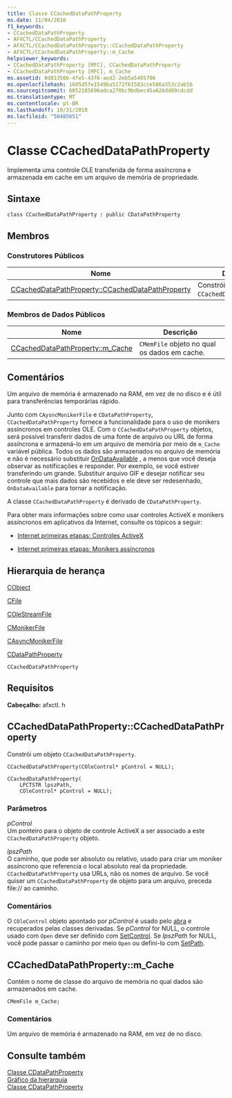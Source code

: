 ```yaml
---
title: Classe CCachedDataPathProperty
ms.date: 11/04/2016
f1_keywords:
- CCachedDataPathProperty
- AFXCTL/CCachedDataPathProperty
- AFXCTL/CCachedDataPathProperty::CCachedDataPathProperty
- AFXCTL/CCachedDataPathProperty::m_Cache
helpviewer_keywords:
- CCachedDataPathProperty [MFC], CCachedDataPathProperty
- CCachedDataPathProperty [MFC], m_Cache
ms.assetid: 0d81356b-4fe5-43f6-aed2-2eb5a5485706
ms.openlocfilehash: 1605d5fe1549ba5172f61583cce586a353c2ab56
ms.sourcegitcommit: 6052185696adca270bc9bdbec45a626dd89cdcdd
ms.translationtype: MT
ms.contentlocale: pt-BR
ms.lasthandoff: 10/31/2018
ms.locfileid: "50485651"
---
```

# <a name="ccacheddatapathproperty-class"></a>Classe CCachedDataPathProperty

Implementa uma controle OLE transferida de forma assíncrona e armazenada em cache em um arquivo de memória de propriedade.

## <a name="syntax"></a>Sintaxe

```
class CCachedDataPathProperty : public CDataPathProperty
```

## <a name="members"></a>Membros

### <a name="public-constructors"></a>Construtores Públicos

|Nome|Descrição|
|----------|-----------------|
|[CCachedDataPathProperty::CCachedDataPathProperty](#ccacheddatapathproperty)|Constrói um objeto `CCachedDataPathProperty`.|

### <a name="public-data-members"></a>Membros de Dados Públicos

|Nome|Descrição|
|----------|-----------------|
|[CCachedDataPathProperty::m_Cache](#m_cache)|`CMemFile` objeto no qual os dados em cache.|

## <a name="remarks"></a>Comentários

Um arquivo de memória é armazenado na RAM, em vez de no disco e é útil para transferências temporárias rápido.

Junto com `CAysncMonikerFile` e `CDataPathProperty`, `CCachedDataPathProperty` fornece a funcionalidade para o uso de monikers assíncronos em controles OLE. Com o `CCachedDataPathProperty` objetos, será possível transferir dados de uma fonte de arquivo ou URL de forma assíncrona e armazená-lo em um arquivo de memória por meio de `m_Cache` variável pública. Todos os dados são armazenados no arquivo de memória e não é necessário substituir [OnDataAvailable](../../mfc/reference/casyncmonikerfile-class.md#ondataavailable) , a menos que você deseja observar as notificações e responder. Por exemplo, se você estiver transferindo um grande. Substituir arquivo GIF e desejar notificar seu controle que mais dados são recebidos e ele deve ser redesenhado, `OnDataAvailable` para tornar a notificação.

A classe `CCachedDataPathProperty` é derivado de `CDataPathProperty`.

Para obter mais informações sobre como usar controles ActiveX e monikers assíncronos em aplicativos da Internet, consulte os tópicos a seguir:

- [Internet primeiras etapas: Controles ActiveX](../../mfc/activex-controls-on-the-internet.md)

- [Internet primeiras etapas: Monikers assíncronos](../../mfc/asynchronous-monikers-on-the-internet.md)

## <a name="inheritance-hierarchy"></a>Hierarquia de herança

[CObject](../../mfc/reference/cobject-class.md)

[CFile](../../mfc/reference/cfile-class.md)

[COleStreamFile](../../mfc/reference/colestreamfile-class.md)

[CMonikerFile](../../mfc/reference/cmonikerfile-class.md)

[CAsyncMonikerFile](../../mfc/reference/casyncmonikerfile-class.md)

[CDataPathProperty](../../mfc/reference/cdatapathproperty-class.md)

`CCachedDataPathProperty`

## <a name="requirements"></a>Requisitos

**Cabeçalho:** afxctl. h

##  <a name="ccacheddatapathproperty"></a>  CCachedDataPathProperty::CCachedDataPathProperty

Constrói um objeto `CCachedDataPathProperty`.

```
CCachedDataPathProperty(COleControl* pControl = NULL);

CCachedDataPathProperty(
    LPCTSTR lpszPath,
    COleControl* pControl = NULL);
```

### <a name="parameters"></a>Parâmetros

*pControl*<br/>
Um ponteiro para o objeto de controle ActiveX a ser associado a este `CCachedDataPathProperty` objeto.

*lpszPath*<br/>
O caminho, que pode ser absoluto ou relativo, usado para criar um moniker assíncrono que referencia o local absoluto real da propriedade. `CCachedDataPathProperty` usa URLs, não os nomes de arquivo. Se você quiser um `CCachedDataPathProperty` de objeto para um arquivo, preceda file:// ao caminho.

### <a name="remarks"></a>Comentários

O `COleControl` objeto apontado por *pControl* é usado pelo [abra](../../mfc/reference/cdatapathproperty-class.md#open) e recuperados pelas classes derivadas. Se *pControl* for NULL, o controle usado com `Open` deve ser definido com [SetControl](../../mfc/reference/cdatapathproperty-class.md#setcontrol). Se *lpszPath* for NULL, você pode passar o caminho por meio `Open` ou defini-lo com [SetPath](../../mfc/reference/cdatapathproperty-class.md#setpath).

##  <a name="m_cache"></a>  CCachedDataPathProperty::m_Cache

Contém o nome de classe do arquivo de memória no qual dados são armazenados em cache.

```
CMemFile m_Cache;
```

### <a name="remarks"></a>Comentários

Um arquivo de memória é armazenado na RAM, em vez de no disco.

## <a name="see-also"></a>Consulte também

[Classe CDataPathProperty](../../mfc/reference/cdatapathproperty-class.md)<br/>
[Gráfico da hierarquia](../../mfc/hierarchy-chart.md)<br/>
[Classe CDataPathProperty](../../mfc/reference/cdatapathproperty-class.md)
